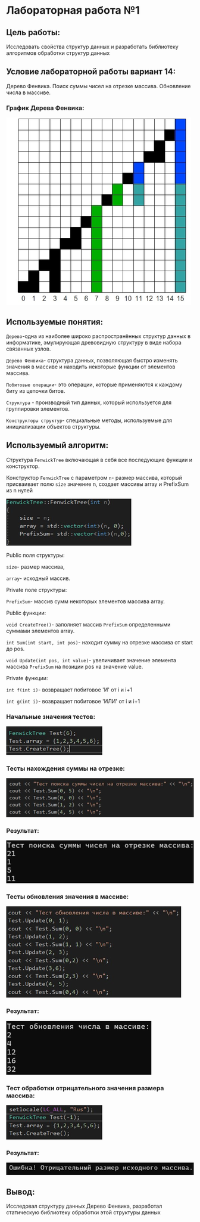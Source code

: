 # Лабораторная работа №1

## Цель работы: 

Исследовать свойства структур данных и разработать библиотеку алгоритмов обработки структур данных

## Условие лабораторной работы вариант 14:

Дерево Фенвика. Поиск суммы чисел на отрезке массива. Обновление числа в массиве.

### График Дерева Фенвика:

![image](imgs/FenwickGraphic.jpg)

## Используемые понятия:

`Дерево`-одна из наиболее широко распространённых структур данных в информатике, эмулирующая древовидную структуру в виде набора связанных узлов.

`Дерево Фенвика`- структура данных, позволяющая быстро изменять значения в массиве и находить некоторые функции от элементов массива.

`Побитовые операции`- это операции, которые применяются к каждому биту из цепочки битов.

`Структура` - производный тип данных, который используется для группировки элементов.

`Конструкторы структур`- специальные методы, используемые для инициализации объектов структуры.

## Используемый алгоритм:

Структура `FenwickTree` включающая в себя все последующие функции и конструктор.

Конструктор `FenwickTree` с параметром `n`- размер массива, который присваивает полю `size` значение n, создает массивы array и PrefixSum из n нулей 

![image](imgs/Constructor.jpg)

Public поля структуры: 

`size`- размер массива, 

`array`- исходный массив.

Private поле структуры: 

`PrefixSum`- массив сумм некоторых элементов массива array.

Public функции:

`void CreateTree()`- заполняет массив `PrefixSum` определенными суммами элементов array.

`int Sum(int start, int pos)`- находит сумму на отрезке массива от start до pos.

`void Update(int pos, int value)`- увеличивает значение элемента массива `PrefixSum` на позиции pos на значение value. 

Private функции:

`int f(int i)`- возвращает побитовое 'И' от i и i+1

`int g(int i)`- возвращает побитовое 'ИЛИ' от i и i+1

### Начальные значения тестов:

![image](imgs/StartValue.jpg)

### Тесты нахождения суммы на отрезке:

![image](imgs/TestSumCode.jpg)

### Результат:

![image](imgs/TestSum.jpg)

### Тесты обновления значения в массиве:

![image](imgs/TestUpdateCode.jpg)

### Результат:

![image](imgs/TestUpdate.jpg)

### Тест обработки отрицательного значения размера массива:

![image](imgs/DanaOshibka.jpg)

### Результат:

![image](imgs/VivodOshibki.jpg)

## Вывод:

Исследовал структуру данных Дерево Фенвика, разработал статическую библиотеку обработки этой структуры данных








